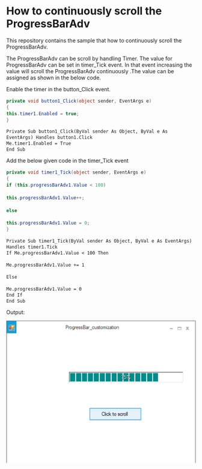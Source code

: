 # How to continuously scroll the ProgressBarAdv
This repository contains the sample that how to continuously scroll the ProgressBarAdv.

The ProgressBarAdv can be scroll by handling Timer. The value for ProgressBarAdv can be set in timer_Tick event. In that event increasing the value will scroll the ProgressBarAdv continuously .The value can be assigned as shown in the below code.

Enable the timer in the button_Click event.

```C#
private void button1_Click(object sender, EventArgs e)
{
this.timer1.Enabled = true;
}
```

```VB
Private Sub button1_Click(ByVal sender As Object, ByVal e As EventArgs) Handles button1.Click
Me.timer1.Enabled = True
End Sub
```

Add the below given code in the timer_Tick event

```C#
private void timer1_Tick(object sender, EventArgs e)
{
if (this.progressBarAdv1.Value < 100)

this.progressBarAdv1.Value++;

else

this.progressBarAdv1.Value = 0;
}
```

```VB
Private Sub timer1_Tick(ByVal sender As Object, ByVal e As EventArgs) Handles timer1.Tick
If Me.progressBarAdv1.Value < 100 Then

Me.progressBarAdv1.Value += 1

Else

Me.progressBarAdv1.Value = 0
End If
End Sub
```

Output:

![ProgressBarAdv_Scroll](ProgressBarAdv_Scroll.png)
